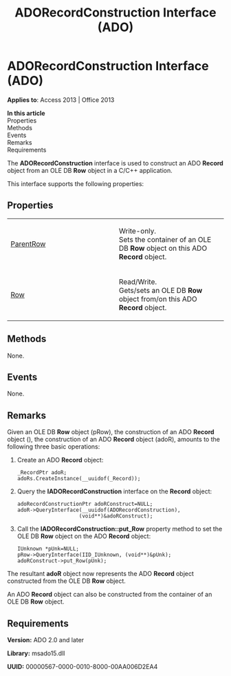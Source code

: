 ﻿---
title: ADORecordConstruction Interface (ADO)
TOCTitle: ADORecordConstruction Interface (ADO)
ms:assetid: 3f0afbdb-f1c4-e44e-7c0f-a0c4cee554a7
ms:mtpsurl: https://msdn.microsoft.com/en-us/library/JJ249175(v=office.15)
ms:contentKeyID: 48544387
ms.date: 09/18/2015
mtps_version: v=office.15
---

# ADORecordConstruction Interface (ADO)


**Applies to**: Access 2013 | Office 2013

**In this article**  
Properties  
Methods  
Events  
Remarks  
Requirements  

The **ADORecordConstruction** interface is used to construct an ADO **Record** object from an OLE DB **Row** object in a C/C++ application.

This interface supports the following properties:

## Properties

<table>
<colgroup>
<col style="width: 50%" />
<col style="width: 50%" />
</colgroup>
<tbody>
<tr class="odd">
<td><p><a href="parentrow-property-ado.md">ParentRow</a></p></td>
<td><p>Write-only.<br />
Sets the container of an OLE DB <strong>Row</strong> object on this ADO <strong>Record</strong> object.</p></td>
</tr>
<tr class="even">
<td><p><a href="row-property-ado.md">Row</a></p></td>
<td><p>Read/Write.<br />
Gets/sets an OLE DB <strong>Row</strong> object from/on this ADO <strong>Record</strong> object.</p></td>
</tr>
</tbody>
</table>


## Methods

None.

## Events

None.

## Remarks

Given an OLE DB **Row** object (pRow), the construction of an ADO **Record** object (), the construction of an ADO **Record** object (adoR), amounts to the following three basic operations:

1.  Create an ADO **Record** object:
    
        _RecordPtr adoR;
        adoRs.CreateInstance(__uuidof(_Record));

2.  Query the **IADORecordConstruction** interface on the **Record** object:
    
        adoRecordConstructionPtr adoRConstruct=NULL;
        adoR->QueryInterface(__uuidof(ADORecordConstruction),
                            (void**)&adoRConstruct);

3.  Call the **IADORecordConstruction::put\_Row** property method to set the OLE DB **Row** object on the ADO **Record** object:
    
        IUnknown *pUnk=NULL;
        pRow->QueryInterface(IID_IUnknown, (void**)&pUnk);
        adoRConstruct->put_Row(pUnk);

The resultant **adoR** object now represents the ADO **Record** object constructed from the OLE DB **Row** object.

An ADO **Record** object can also be constructed from the container of an OLE DB **Row** object.

## Requirements

**Version:** ADO 2.0 and later

**Library:** msado15.dll

**UUID:** 00000567-0000-0010-8000-00AA006D2EA4

